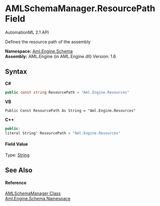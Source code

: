 # AMLSchemaManager.ResourcePath Field
AutomationML 2.1 API 

Defines the resource path of the assembly

**Namespace:**&nbsp;<a href="N_Aml_Engine_Schema">Aml.Engine.Schema</a><br />**Assembly:**&nbsp;AML.Engine (in AML.Engine.dll) Version: 1.6

## Syntax

**C#**<br />
``` C#
public const string ResourcePath = "Aml.Engine.Resources"
```

**VB**<br />
``` VB
Public Const ResourcePath As String = "Aml.Engine.Resources"
```

**C++**<br />
``` C++
public:
literal String^ ResourcePath = "Aml.Engine.Resources"
```


#### Field Value
Type: <a href="https://docs.microsoft.com/dotnet/api/system.string" target="_parent" rel="noopener noreferrer">String</a>

## See Also


#### Reference
<a href="T_Aml_Engine_Schema_AMLSchemaManager">AMLSchemaManager Class</a><br /><a href="N_Aml_Engine_Schema">Aml.Engine.Schema Namespace</a><br />